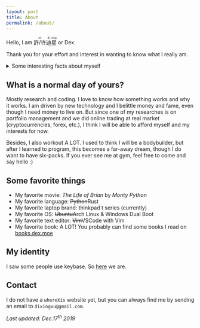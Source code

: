 ```yaml
---
layout: post
title: About
permalink: /about/
---
```


Hello, I am <ruby>許/许<rt>xǔ</rt>迪<rt>dí</rt>星<rt>xīng</rt></ruby> or Dex.

Thank you for your effort and interest in wanting to know what I really am.

<details> 
<summary>Some interesting facts about myself</summary>
<p>
* I had high school for 4 years (1 year exchange) and college for 5 years (1 year work).
    * **exchange**: I went to Finland during 2012-2013 for high school exchange.
    * **work**: In 2019 I went to NTU(Singapore) for 0.5 year and ZJU(Hangzhou) for 0.5 year.
    * I went THU(Beijing) for a week (between the above switch).
* I lived in a military-restricted area in China before (2005-2015).
* I scored 145/150 on English for [Gao Kao](https://en.wikipedia.org/wiki/National_College_Entrance_Examination).
* I can do a lot sports including but not limited to tennis, table tennis, swimming, golf, basketball, football (American/non-American), badminton, archery, baseball. *Disclosure: My highest grade of a course in university is body building (95/100)*
* First touched computer when I was 7 on a Windows 95, but I only learned programming after getting into college.
* My grandfather was actually born in Thailand and brought back to China when he was 2 years old. 
* My father was adopted by <ruby>his parents<rt>my grandparents</rt> </ruby> and found his biological parents in his 40s.
</p>
</details> 

## What is a normal day of yours?

Mostly research and coding. I love to know how something works and why it works. I am driven by new technology and I belittle money and fame, even though I need money to live on. But since one of my researches is on portfolio management and we did online trading at real market (cryptocurrencies, forex, etc.), I think I will be able to afford myself and my interests for now.

Besides, I also workout A LOT. I used to think I will be a bodybuilder, but after I learned to program, this becomes a far-away dream, though I do want to have six-packs. If you ever see me at gym, feel free to come and say hello :)

## Some favorite things

* My favorite movie: *The Life of Brian* by *Monty Python*
* My favorite language: ~~Python~~Rust
* My favorite laptop brand: thinkpad t series (currently)
* My favorite OS: ~~Ubuntu~~Arch Linux & Windows Dual Boot 
* My favorite text editor: ~~Vim~~VSCode with Vim
* My favorite book: A LOT! You probably can find some books I read on [books.dex.moe](books.dex.moe)

## My identity

I saw some people use keybase. So [here](https://keybase.io/dexhunter) we are.

## Contact

I do not have a `whereXis` website yet, but you can always find me by sending an email to `dixingxu@gmail.com`.

*Last updated: Dec.17<sup>th</sup> 2019*
